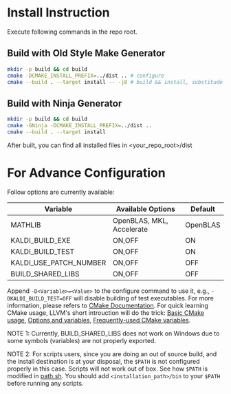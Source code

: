 # Install Instruction

Execute following commands in the repo root.

## Build with Old Style Make Generator
```bash
mkdir -p build && cd build
cmake -DCMAKE_INSTALL_PREFIX=../dist .. # configure
cmake --build . --target install -- -j8 # build && install, substitude -j8 with /m:8 if you are on Windows
```

## Build with Ninja Generator
``` bash
mkdir -p build && cd build
cmake -GNinja -DCMAKE_INSTALL_PREFIX=../dist ..
cmake --build . --target install
```

After built, you can find all installed files in <your_repo_root>/dist

# For Advance Configuration

Follow options are currently available:

| Variable               | Available Options         | Default  |
| ---------------------- | ------------------------- | -------- |
| MATHLIB                | OpenBLAS, MKL, Accelerate | OpenBLAS |
| KALDI_BUILD_EXE        | ON,OFF                    | ON |
| KALDI_BUILD_TEST       | ON,OFF                    | ON |
| KALDI_USE_PATCH_NUMBER | ON,OFF                    | OFF |
| BUILD_SHARED_LIBS      | ON,OFF                    | OFF |

Append `-D<Variable>=<Value>` to the configure command to use it, e.g.,
`-DKALDI_BUILD_TEST=OFF` will disable building of test executables. For more
information, please refers to
[CMake Documentation](https://cmake.org/cmake/help/latest/manual/cmake.1.html).
For quick learning CMake usage, LLVM's short introuction will do the trick:
[Basic CMake usage](https://llvm.org/docs/CMake.html#usage),
[Options and variables](https://llvm.org/docs/CMake.html#options-and-variables),
[Frequently-used CMake variables](https://llvm.org/docs/CMake.html#frequently-used-cmake-variables).

NOTE 1: Currently, BUILD_SHARED_LIBS does not work on Windows due to some symbols
        (variables) are not properly exported.

NOTE 2: For scripts users, since you are doing an out of source build, and the
        install destination is at your disposal, the `$PATH` is not configured
        properly in this case. Scripts will not work out of box. See how `$PATH`
        is modified in [path.sh](../egs/wsj/s5/path.sh). You should add
        `<installation_path>/bin` to your `$PATH` before running any scripts.

